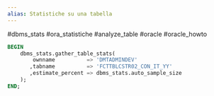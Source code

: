 ```yaml
---
alias: Statistiche su una tabella
---
```

#dbms_stats #ora_statistiche #analyze_table #oracle #oracle_howto 


``` sql
BEGIN
    dbms_stats.gather_table_stats(
        ownname          => 'DMTADMINDEV'
       ,tabname          => 'FCTTBLCSTR02_CON_IT_YY'
       ,estimate_percent => dbms_stats.auto_sample_size
    );
END;
```